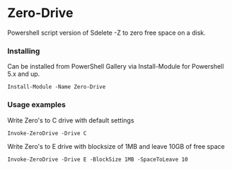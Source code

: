 # Zero-Drive

Powershell script version of Sdelete -Z to zero free space on a disk.

### Installing

Can be installed from PowerShell Gallery via Install-Module for Powershell 5.x and up.

```
Install-Module -Name Zero-Drive  
```

### Usage examples

Write Zero's to C drive with default settings

```
Invoke-ZeroDrive -Drive C
```

Write Zero's to E drive with blocksize of 1MB and leave 10GB of free space

```
Invoke-ZeroDrive -Drive E -BlockSize 1MB -SpaceToLeave 10
```
